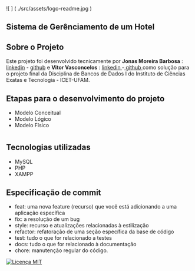 ![ ] ( ./src/assets/logo-readme.jpg )

## Sistema de Gerênciamento de um Hotel
## Sobre o Projeto
Este projeto foi desenvolvido tecnicamente por **Jonas Moreira Barbosa** : [linkedin]( https://www.linkedin.com/in/jonas-moreira28 ) - [github]( https://github.com/JonasMoreira5/JonasMoreira5 ) e **Vitor Vasconcelos** : [ linkedin ]( https://www.linkedin.com/in/jonas-moreira28 ) -[ github ]( https://github.com/JonasMoreira5/JonasMoreira5 ) como solução para o projeto final da Disciplina de Bancos de Dados I do Instituto de Ciências Exatas e Tecnologia - ICET-UFAM.

## Etapas para o desenvolvimento do projeto
- Modelo Conceitual
- Modelo Lógico
- Modelo Físico
#

## Tecnologias utilizadas
- MySQL
- PHP
- XAMPP
  
## Especificação de commit
- feat: uma nova feature (recurso) que você está adicionando a uma aplicação específica
- fix: a resolução de um bug
- style: recurso e atualizações relacionadas à estilização
- refactor: refatoração de uma seção específica da base de código
- test: tudo o que for relacionado a testes
- docs: tudo o que for relacionado à documentação
- chore: manutenção regular do código.

[![ Licença MIT ]( https://img.shields.io/badge/License-MIT-green.svg )]( https://choosealicense.com/licenses/mit/ )
